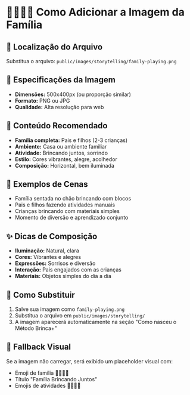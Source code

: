 # 👨‍👩‍👧‍👦 Como Adicionar a Imagem da Família

## 📍 Localização do Arquivo
Substitua o arquivo: `public/images/storytelling/family-playing.png`

## 🎨 Especificações da Imagem
- **Dimensões:** 500x400px (ou proporção similar)
- **Formato:** PNG ou JPG
- **Qualidade:** Alta resolução para web

## 📸 Conteúdo Recomendado
- **Família completa:** Pais e filhos (2-3 crianças)
- **Ambiente:** Casa ou ambiente familiar
- **Atividade:** Brincando juntos, sorrindo
- **Estilo:** Cores vibrantes, alegre, acolhedor
- **Composição:** Horizontal, bem iluminada

## 🎯 Exemplos de Cenas
- Família sentada no chão brincando com blocos
- Pais e filhos fazendo atividades manuais
- Crianças brincando com materiais simples
- Momento de diversão e aprendizado conjunto

## ✨ Dicas de Composição
- **Iluminação:** Natural, clara
- **Cores:** Vibrantes e alegres
- **Expressões:** Sorrisos e diversão
- **Interação:** Pais engajados com as crianças
- **Materiais:** Objetos simples do dia a dia

## 🔄 Como Substituir
1. Salve sua imagem como `family-playing.png`
2. Substitua o arquivo em `public/images/storytelling/`
3. A imagem aparecerá automaticamente na seção "Como nasceu o Método Brinca+"

## 🎨 Fallback Visual
Se a imagem não carregar, será exibido um placeholder visual com:
- Emoji de família 👨‍👩‍👧‍👦
- Título "Família Brincando Juntos"
- Emojis de atividades 🎨🧩🎯🌟


